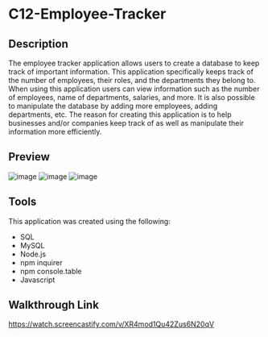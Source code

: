 # C12-Employee-Tracker

## Description
The employee tracker application allows users to create a database to keep track of important information. This application specifically keeps track of the number of employees, their roles, and the departments they belong to. When using this application users can view information such as the number of employees, name of departments, salaries, and more. It is also possible to manipulate the database by adding more employees, adding departments, etc. The reason for creating this application is to help businesses and/or companies keep track of as well as manipulate their information more efficiently.

## Preview
![image](https://user-images.githubusercontent.com/69539559/141710765-c9b94679-60de-4842-95c8-4378d8838731.png)
![image](https://user-images.githubusercontent.com/69539559/141710899-63d00ab0-c086-4dc0-8af6-ae92542e38b5.png)
![image](https://user-images.githubusercontent.com/69539559/141710965-2f2441ab-68b9-419d-83e2-14b510d5c7bb.png)

## Tools
This application was created using the following:
* SQL
* MySQL
* Node.js
* npm inquirer
* npm console.table
* Javascript

## Walkthrough Link
https://watch.screencastify.com/v/XR4mod1Qu42Zus6N20qV
